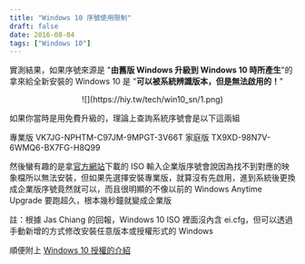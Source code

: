 ```yaml
---
title: "Windows 10 序號使用限制"
draft: false
date: 2016-08-04
tags: ["Windows 10"]
---
```



實測結果，如果序號來源是 "<strong>由舊版 Windows 升級到 Windows 10 時所產生</strong>"的拿來給全新安裝的 Windows 10 是  "<strong>可以被系統辨識版本，但是無法啟用的！</strong>"

<!--more-->

<center>
![](https://hiy.tw/tech/win10_sn/1.png)
</center>


如果你當時是用免費升級的，理論上查詢系統序號會是以下這兩組

專業版 VK7JG-NPHTM-C97JM-9MPGT-3V66T
家庭版 TX9XD-98N7V-6WMQ6-BX7FG-H8Q99

然後蠻有趣的是拿<a href="https://www.microsoft.com/zh-tw/software-download/windows10ISO">官方網站</a>下載的 ISO 輸入企業版序號會說因為找不到對應的映象檔所以無法安裝，但如果先選擇安裝專業版，就算沒有先啟用，進到系統後更換成企業版序號竟然就可以，而且很明顯的不像以前的 Windows Anytime Upgrade 要跑超久，根本幾秒鐘就變成企業版

註：根據 Jas Chiang 的回報，Windows 10 ISO 裡面沒內含 ei.cfg，但可以透過手動新增的方式修改安裝任意版本或授權形式的 Windows

順便附上 <a href="https://support.microsoft.com/zh-tw/help/12440/windows-10-activation">Windows 10 授權的介紹</a>





